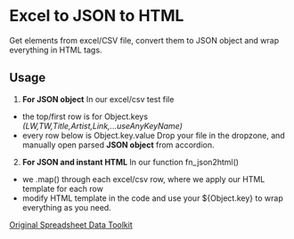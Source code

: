 &nbsp;

# Excel to JSON to HTML

Get elements from excel/CSV file, convert them to JSON object and wrap everything in HTML tags.

## Usage

1. **For JSON object** In our excel/csv test file
  * the top/first row is for Object.keys *(LW,TW,Title,Artist,Link,...useAnyKeyName)*
  * every row below is Object.key.value
  Drop your file in the dropzone, and manually open parsed **JSON object** from accordion.

2. **For JSON and instant HTML** In our function fn_json2html()
  * we .map() through each excel/csv row, where we apply our HTML template for each row
  * modify HTML template in the code and use your ${Object.key} to wrap everything as you need.


[Original Spreadsheet Data Toolkit](https://github.com/SheetJS/sheetjs)

&nbsp;
